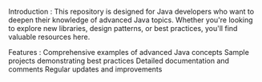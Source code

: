 Introduction : 
This repository is designed for Java developers who want to deepen their knowledge of advanced Java topics. 
Whether you're looking to explore new libraries, design patterns, or best practices, you'll find valuable resources here.

Features : 
Comprehensive examples of advanced Java concepts
Sample projects demonstrating best practices
Detailed documentation and comments
Regular updates and improvements
